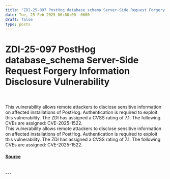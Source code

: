 ```yaml
---
title: "ZDI-25-097 PostHog database_schema Server-Side Request Forgery Information Disclosure Vulnerability"
date: Tue, 25 Feb 2025 00:00:00 -0600
draft: false
type: posts
---
```

# ZDI-25-097 PostHog database_schema Server-Side Request Forgery Information Disclosure Vulnerability

<br/>

<br/>
This vulnerability allows remote attackers to disclose sensitive information on affected installations of PostHog. Authentication is required to exploit this vulnerability. The ZDI has assigned a CVSS rating of 7.1. The following CVEs are assigned: CVE-2025-1522.
<br/>
This vulnerability allows remote attackers to disclose sensitive information on affected installations of PostHog. Authentication is required to exploit this vulnerability. The ZDI has assigned a CVSS rating of 7.1. The following CVEs are assigned: CVE-2025-1522.

#### [Source](http://www.zerodayinitiative.com/advisories/ZDI-25-097/)

<br/>
---
